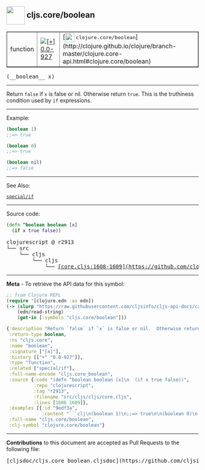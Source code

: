 ## <img width="48px" valign="middle" src="http://i.imgur.com/Hi20huC.png"> cljs.core/boolean

 <table border="1">
<tr>

<td>function</td>
<td><a href="https://github.com/cljsinfo/cljs-api-docs/tree/0.0-927"><img valign="middle" alt="[+] 0.0-927" src="https://img.shields.io/badge/+-0.0--927-lightgrey.svg"></a> </td>
<td>
[<img height="24px" valign="middle" src="http://i.imgur.com/1GjPKvB.png"> <samp>clojure.core/boolean</samp>](http://clojure.github.io/clojure/branch-master/clojure.core-api.html#clojure.core/boolean)
</td>
</tr>
</table>

 <samp>
(__boolean__ x)<br>
</samp>

---

Return `false` if `x` is false or nil.  Otherwise return `true`.  This is the
truthiness condition used by `if` expressions.

---

Example:

```clj
(boolean 1)
;;=> true

(boolean 0)
;;=> true

(boolean nil)
;;=> false
```

---

See Also:

[`special/if`](special_if.md)<br>

---


Source code:

```clj
(defn ^boolean boolean [x]
  (if x true false))
```

 <pre>
clojurescript @ r2913
└── src
    └── cljs
        └── cljs
            └── <ins>[core.cljs:1608-1609](https://github.com/clojure/clojurescript/blob/r2913/src/cljs/cljs/core.cljs#L1608-L1609)</ins>
</pre>


---

__Meta__ - To retrieve the API data for this symbol:

```clj
;; from Clojure REPL
(require '[clojure.edn :as edn])
(-> (slurp "https://raw.githubusercontent.com/cljsinfo/cljs-api-docs/catalog/cljs-api.edn")
    (edn/read-string)
    (get-in [:symbols "cljs.core/boolean"]))
```

```clj
{:description "Return `false` if `x` is false or nil.  Otherwise return `true`.  This is the\ntruthiness condition used by `if` expressions.",
 :return-type boolean,
 :ns "cljs.core",
 :name "boolean",
 :signature ["[x]"],
 :history [["+" "0.0-927"]],
 :type "function",
 :related ["special/if"],
 :full-name-encode "cljs.core_boolean",
 :source {:code "(defn ^boolean boolean [x]\n  (if x true false))",
          :repo "clojurescript",
          :tag "r2913",
          :filename "src/cljs/cljs/core.cljs",
          :lines [1608 1609]},
 :examples [{:id "9edf3a",
             :content "```clj\n(boolean 1)\n;;=> true\n\n(boolean 0)\n;;=> true\n\n(boolean nil)\n;;=> false\n```"}],
 :full-name "cljs.core/boolean",
 :clj-symbol "clojure.core/boolean"}

```

---

__Contributions__ to this document are accepted as Pull Requests to the following file:

 <pre>
[cljsdoc/cljs.core_boolean.cljsdoc](https://github.com/cljsinfo/cljs-api-docs/blob/master/cljsdoc/cljs.core_boolean.cljsdoc)
</pre>

